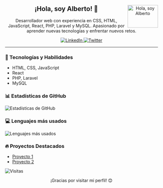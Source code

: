 <!-- Encabezado -->
<div align="center">
  <img src="https://media.giphy.com/media/Qb2bw6UC2zQuwdtCDl/giphy.gif" alt="Hola, soy Alberto" width="100" height="75" style="float: right;" />

  ## ¡Hola, soy Alberto! 👋
  
  Desarrollador web con experiencia en CSS, HTML, JavaScript, React, PHP, Laravel y MySQL. Apasionado por aprender nuevas tecnologías y enfrentar nuevos retos.

  <!-- Enlaces a redes sociales -->
  <p align="center">
    <a href="">
      <img src="https://img.shields.io/badge/-LinkedIn-blue" alt="LinkedIn">
    </a>
    <a href="">
      <img src="https://img.shields.io/badge/-Twitter-1da1f2" alt="Twitter">
    </a>
  </p>
</div>

---

<!-- Tecnologías y habilidades -->
### 🚀 Tecnologías y Habilidades
- HTML, CSS, JavaScript
- React
- PHP, Laravel
- MySQL

<!-- Estadísticas de GitHub -->
### 📊 Estadísticas de GitHub
![Estadísticas de GitHub](https://github-readme-stats.vercel.app/api?username=tu_usuario_de_github&show_icons=true&count_private=true&hide=contribs,prs&theme=radical)

<!-- Lenguajes más usados -->
### 💻 Lenguajes más usados
![Lenguajes más usados](https://github-readme-stats.vercel.app/api/top-langs/?username=tu_usuario_de_github&layout=compact&theme=radical)

<!-- Proyectos destacados -->
### 🔥 Proyectos Destacados
- [Proyecto 1](https://github.com/tu_usuario_de_github/proyecto-1)
- [Proyecto 2](https://github.com/tu_usuario_de_github/proyecto-2)

<!-- Visitas -->
![Visitas](https://komarev.com/ghpvc/?username=tu_usuario_de_github&color=blue)

<!-- Pie de página -->
<p align="center">
  ¡Gracias por visitar mi perfil! 😊
</p>



